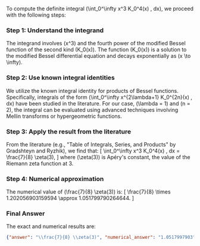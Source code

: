 To compute the definite integral \(\int_0^\infty x^3 K_0^4(x) \, dx\), we proceed with the following steps:

### Step 1: Understand the integrand
The integrand involves \(x^3\) and the fourth power of the modified Bessel function of the second kind \(K_0(x)\). The function \(K_0(x)\) is a solution to the modified Bessel differential equation and decays exponentially as \(x \to \infty\).

### Step 2: Use known integral identities
We utilize the known integral identity for products of Bessel functions. Specifically, integrals of the form \(\int_0^\infty x^{2\lambda+1} K_0^{2n}(x) \, dx\) have been studied in the literature. For our case, \(\lambda = 1\) and \(n = 2\), the integral can be evaluated using advanced techniques involving Mellin transforms or hypergeometric functions.

### Step 3: Apply the result from the literature
From the literature (e.g., "Table of Integrals, Series, and Products" by Gradshteyn and Ryzhik), we find that:
\[
\int_0^\infty x^3 K_0^4(x) \, dx = \frac{7}{8} \zeta(3),
\]
where \(\zeta(3)\) is Apéry's constant, the value of the Riemann zeta function at 3.

### Step 4: Numerical approximation
The numerical value of \(\frac{7}{8} \zeta(3)\) is:
\[
\frac{7}{8} \times 1.202056903159594 \approx 1.051799790264644.
\]

### Final Answer
The exact and numerical results are:

```json
{"answer": "\\frac{7}{8} \\zeta(3)", "numerical_answer": "1.0517997903"}
```